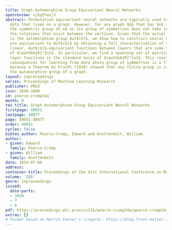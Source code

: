 ```yaml
---
title: Graph Automorphism Group Equivariant Neural Networks
openreview: vjkq5fwsj3
abstract: Permutation equivariant neural networks are typically used to learn from
  data that lives on a graph. However, for any graph $G$ that has $n$ vertices, using
  the symmetric group $S_n$ as its group of symmetries does not take into account
  the relations that exist between the vertices. Given that the actual group of symmetries
  is the automorphism group Aut$(G)$, we show how to construct neural networks that
  are equivariant to Aut$(G)$ by obtaining a full characterisation of the learnable,
  linear, Aut$(G)$-equivariant functions between layers that are some tensor power
  of $\mathbb{R}^{n}$. In particular, we find a spanning set of matrices for these
  layer functions in the standard basis of $\mathbb{R}^{n}$. This result has important
  consequences for learning from data whose group of symmetries is a finite group
  because a theorem by Frucht (1938) showed that any finite group is isomorphic to
  the automorphism group of a graph.
layout: inproceedings
series: Proceedings of Machine Learning Research
publisher: PMLR
issn: 2640-3498
id: pearce-crump24a
month: 0
tex_title: Graph Automorphism Group Equivariant Neural Networks
firstpage: 40051
lastpage: 40077
page: 40051-40077
order: 40051
cycles: false
bibtex_author: Pearce-Crump, Edward and Knottenbelt, William
author:
- given: Edward
  family: Pearce-Crump
- given: William
  family: Knottenbelt
date: 2024-07-08
address:
container-title: Proceedings of the 41st International Conference on Machine Learning
volume: '235'
genre: inproceedings
issued:
  date-parts:
  - 2024
  - 7
  - 8
pdf: https://proceedings.mlr.press/v235/pearce-crump24a/pearce-crump24a.pdf
extras: []
# Format based on Martin Fenner's citeproc: https://blog.front-matter.io/posts/citeproc-yaml-for-bibliographies/
---
```

